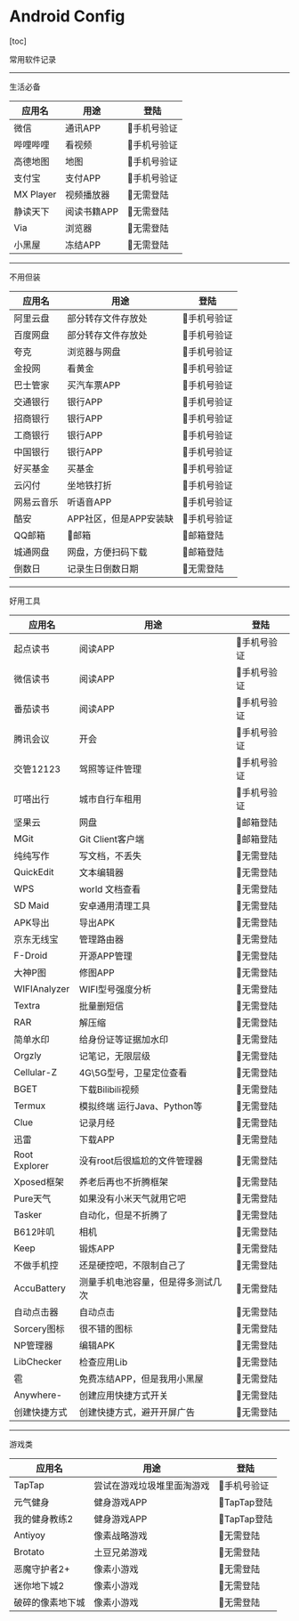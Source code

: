 # Android Config

[toc]



常用软件记录

---

生活必备

| 应用名| 用途| 登陆|
| --------- | ----------- | ----------- |
| 微信| 通讯APP | 📱手机号验证 |
| 哔哩哔哩| 看视频| 📱手机号验证 |
| 高德地图| 地图| 📱手机号验证 |
| 支付宝| 支付APP | 📱手机号验证 |
| MX Player | 视频播放器| 🚫无需登陆 |
| 静读天下| 阅读书籍APP | 🚫无需登陆 |
| Via | 浏览器| 🚫无需登陆 |
| 小黑屋| 冻结APP | 🚫无需登陆 |

---

不用但装

| 应用名 | 用途 | 登陆|
| --------- | ----------- | ----------- |
| 阿里云盘 | 部分转存文件存放处 | 📱手机号验证 |
| 百度网盘 | 部分转存文件存放处 | 📱手机号验证 |
| 夸克 | 浏览器与网盘 | 📱手机号验证 |
| 金投网 | 看黄金 | 📱手机号验证 |
| 巴士管家 | 买汽车票APP| 📱手机号验证 |
| 交通银行 | 银行APP| 📱手机号验证 |
| 招商银行 | 银行APP| 📱手机号验证 |
| 工商银行 | 银行APP| 📱手机号验证 |
| 中国银行 | 银行APP| 📱手机号验证 |
| 好买基金 | 买基金 | 📱手机号验证 |
| 云闪付 | 坐地铁打折 | 📱手机号验证 |
| 网易云音乐 | 听语音APP| 📱手机号验证 |
| 酷安 | APP社区，但是APP安装缺 | 📱手机号验证 |
| QQ邮箱 | 📧邮箱| 📧邮箱登陆 |
| 城通网盘 | 网盘，方便扫码下载 | 📧邮箱登陆 |
| 倒数日 | 记录生日倒数日期 | 🚫无需登陆 |

---

好用工具


| 应用名 | 用途| 登陆|
| --------- | ----------- | ----------- |
| 起点读书 | 阅读APP | 📱手机号验证 |
| 微信读书 | 阅读APP | 📱手机号验证 |
| 番茄读书 | 阅读APP | 📱手机号验证 |
| 腾讯会议 | 开会| 📱手机号验证 |
| 交管12123| 驾照等证件管理| 📱手机号验证 |
| 叮嗒出行 | 城市自行车租用| 📱手机号验证 |
| 坚果云 | 网盘| 📧邮箱登陆 |
| MGit | Git Client客户端| 📧邮箱登陆 |
| 纯纯写作 | 写文档，不丢失| 🚫无需登陆 |
| QuickEdit| 文本编辑器| 🚫无需登陆 |
| WPS| world 文档查看| 🚫无需登陆 |
| SD Maid| 安卓通用清理工具| 🚫无需登陆 |
| APK导出| 导出APK | 🚫无需登陆 |
| 京东无线宝 | 管理路由器| 🚫无需登陆 |
| F-Droid| 开源APP管理 | 🚫无需登陆 |
| 大神P图| 修图APP | 🚫无需登陆 |
| WIFIAnalyzer | WIFI型号强度分析| 🚫无需登陆 |
| Textra | 批量删短信| 🚫无需登陆 |
| RAR| 解压缩| 🚫无需登陆 |
| 简单水印 | 给身份证等证据加水印| 🚫无需登陆 |
| Orgzly | 记笔记，无限层级| 🚫无需登陆 |
| Cellular-Z | 4G\5G型号，卫星定位查看 | 🚫无需登陆 |
| BGET | 下载Bilibili视频| 🚫无需登陆 |
| Termux | 模拟终端 运行Java、Python等 | 🚫无需登陆 |
| Clue | 记录月经| 🚫无需登陆 |
| 迅雷 | 下载APP | 🚫无需登陆 |
| Root Explorer | 没有root后很尴尬的文件管理器 | 🚫无需登陆 |
| Xposed框架 | 养老后再也不折腾框架 | 🚫无需登陆 |
| Pure天气 | 如果没有小米天气就用它吧 | 🚫无需登陆 |
| Tasker | 自动化，但是不折腾了 | 🚫无需登陆 |
| B612咔叽 | 相机 | 🚫无需登陆 |
| Keep | 锻炼APP | 🚫无需登陆 |
| 不做手机控 | 还是硬控吧，不限制自己了 | 🚫无需登陆 |
| AccuBattery | 测量手机电池容量，但是得多测试几次 | 🚫无需登陆 |
| 自动点击器 | 自动点击 | 🚫无需登陆 |
| Sorcery图标 | 很不错的图标 | 🚫无需登陆 |
| NP管理器 | 编辑APK | 🚫无需登陆 |
| LibChecker | 检查应用Lib | 🚫无需登陆 |
| 雹 | 免费冻结APP，但是我用小黑屋 | 🚫无需登陆 |
| Anywhere- | 创建应用快捷方式开关 | 🚫无需登陆 |
| 创建快捷方式 | 创建快捷方式，避开开屏广告 | 🚫无需登陆 |

---

游戏类

| 应用名 | 用途 | 登陆|
| --------- | ----------- | ----------- |
| TapTap | 尝试在游戏垃圾堆里面淘游戏 | 📱手机号验证 |
| 元气健身 | 健身游戏APP| 📱TapTap登陆 |
| 我的健身教练2| 健身游戏APP| 📱TapTap登陆 |
| Antiyoy| 像素战略游戏 | 🚫无需登陆 |
| Brotato| 土豆兄弟游戏 | 🚫无需登陆 |
| 恶魔守护者2+ | 像素小游戏 | 🚫无需登陆 |
| 迷你地下城2| 像素小游戏 | 🚫无需登陆 |
| 破碎的像素地下城 | 像素小游戏 | 🚫无需登陆 |

